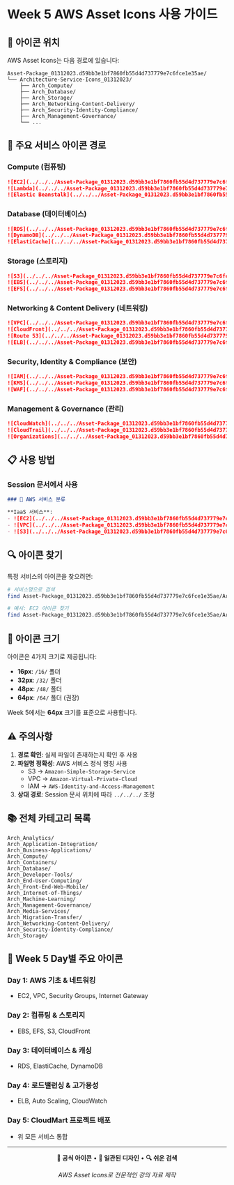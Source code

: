 # Week 5 AWS Asset Icons 사용 가이드

## 📁 아이콘 위치

AWS Asset Icons는 다음 경로에 있습니다:
```
Asset-Package_01312023.d59bb3e1bf7860fb55d4d737779e7c6fce1e35ae/
└── Architecture-Service-Icons_01312023/
    ├── Arch_Compute/
    ├── Arch_Database/
    ├── Arch_Storage/
    ├── Arch_Networking-Content-Delivery/
    ├── Arch_Security-Identity-Compliance/
    ├── Arch_Management-Governance/
    └── ...
```

## 🎯 주요 서비스 아이콘 경로

### Compute (컴퓨팅)
```markdown
![EC2](../../../Asset-Package_01312023.d59bb3e1bf7860fb55d4d737779e7c6fce1e35ae/Architecture-Service-Icons_01312023/Arch_Compute/48/Arch_Amazon-EC2_48.svg)
![Lambda](../../../Asset-Package_01312023.d59bb3e1bf7860fb55d4d737779e7c6fce1e35ae/Architecture-Service-Icons_01312023/Arch_Compute/48/Arch_AWS-Lambda_48.svg)
![Elastic Beanstalk](../../../Asset-Package_01312023.d59bb3e1bf7860fb55d4d737779e7c6fce1e35ae/Architecture-Service-Icons_01312023/Arch_Compute/48/Arch_AWS-Elastic-Beanstalk_48.svg)
```

### Database (데이터베이스)
```markdown
![RDS](../../../Asset-Package_01312023.d59bb3e1bf7860fb55d4d737779e7c6fce1e35ae/Architecture-Service-Icons_01312023/Arch_Database/48/Arch_Amazon-RDS_48.svg)
![DynamoDB](../../../Asset-Package_01312023.d59bb3e1bf7860fb55d4d737779e7c6fce1e35ae/Architecture-Service-Icons_01312023/Arch_Database/48/Arch_Amazon-DynamoDB_48.svg)
![ElastiCache](../../../Asset-Package_01312023.d59bb3e1bf7860fb55d4d737779e7c6fce1e35ae/Architecture-Service-Icons_01312023/Arch_Database/48/Arch_Amazon-ElastiCache_48.svg)
```

### Storage (스토리지)
```markdown
![S3](../../../Asset-Package_01312023.d59bb3e1bf7860fb55d4d737779e7c6fce1e35ae/Architecture-Service-Icons_01312023/Arch_Storage/48/Arch_Amazon-Simple-Storage-Service_48.svg)
![EBS](../../../Asset-Package_01312023.d59bb3e1bf7860fb55d4d737779e7c6fce1e35ae/Architecture-Service-Icons_01312023/Arch_Storage/48/Arch_Amazon-Elastic-Block-Store_48.svg)
![EFS](../../../Asset-Package_01312023.d59bb3e1bf7860fb55d4d737779e7c6fce1e35ae/Architecture-Service-Icons_01312023/Arch_Storage/48/Arch_Amazon-Elastic-File-System_48.svg)
```

### Networking & Content Delivery (네트워킹)
```markdown
![VPC](../../../Asset-Package_01312023.d59bb3e1bf7860fb55d4d737779e7c6fce1e35ae/Architecture-Service-Icons_01312023/Arch_Networking-Content-Delivery/48/Arch_Amazon-Virtual-Private-Cloud_48.svg)
![CloudFront](../../../Asset-Package_01312023.d59bb3e1bf7860fb55d4d737779e7c6fce1e35ae/Architecture-Service-Icons_01312023/Arch_Networking-Content-Delivery/48/Arch_Amazon-CloudFront_48.svg)
![Route 53](../../../Asset-Package_01312023.d59bb3e1bf7860fb55d4d737779e7c6fce1e35ae/Architecture-Service-Icons_01312023/Arch_Networking-Content-Delivery/48/Arch_Amazon-Route-53_48.svg)
![ELB](../../../Asset-Package_01312023.d59bb3e1bf7860fb55d4d737779e7c6fce1e35ae/Architecture-Service-Icons_01312023/Arch_Networking-Content-Delivery/48/Arch_Elastic-Load-Balancing_48.svg)
```

### Security, Identity & Compliance (보안)
```markdown
![IAM](../../../Asset-Package_01312023.d59bb3e1bf7860fb55d4d737779e7c6fce1e35ae/Architecture-Service-Icons_01312023/Arch_Security-Identity-Compliance/48/Arch_AWS-Identity-and-Access-Management_48.svg)
![KMS](../../../Asset-Package_01312023.d59bb3e1bf7860fb55d4d737779e7c6fce1e35ae/Architecture-Service-Icons_01312023/Arch_Security-Identity-Compliance/48/Arch_AWS-Key-Management-Service_48.svg)
![WAF](../../../Asset-Package_01312023.d59bb3e1bf7860fb55d4d737779e7c6fce1e35ae/Architecture-Service-Icons_01312023/Arch_Security-Identity-Compliance/48/Arch_AWS-WAF_48.svg)
```

### Management & Governance (관리)
```markdown
![CloudWatch](../../../Asset-Package_01312023.d59bb3e1bf7860fb55d4d737779e7c6fce1e35ae/Architecture-Service-Icons_01312023/Arch_Management-Governance/48/Arch_Amazon-CloudWatch_48.svg)
![CloudTrail](../../../Asset-Package_01312023.d59bb3e1bf7860fb55d4d737779e7c6fce1e35ae/Architecture-Service-Icons_01312023/Arch_Management-Governance/48/Arch_AWS-CloudTrail_48.svg)
![Organizations](../../../Asset-Package_01312023.d59bb3e1bf7860fb55d4d737779e7c6fce1e35ae/Architecture-Service-Icons_01312023/Arch_Management-Governance/48/Arch_AWS-Organizations_48.svg)
```

## 📋 사용 방법

### Session 문서에서 사용
```markdown
### 🔧 AWS 서비스 분류

**IaaS 서비스**:
- ![EC2](../../../Asset-Package_01312023.d59bb3e1bf7860fb55d4d737779e7c6fce1e35ae/Architecture-Service-Icons_01312023/Arch_Compute/48/Arch_Amazon-EC2_48.svg) **EC2**: 가상 서버
- ![VPC](../../../Asset-Package_01312023.d59bb3e1bf7860fb55d4d737779e7c6fce1e35ae/Architecture-Service-Icons_01312023/Arch_Networking-Content-Delivery/48/Arch_Amazon-Virtual-Private-Cloud_48.svg) **VPC**: 네트워크
- ![S3](../../../Asset-Package_01312023.d59bb3e1bf7860fb55d4d737779e7c6fce1e35ae/Architecture-Service-Icons_01312023/Arch_Storage/48/Arch_Amazon-Simple-Storage-Service_48.svg) **S3**: 스토리지
```

## 🔍 아이콘 찾기

특정 서비스의 아이콘을 찾으려면:

```bash
# 서비스명으로 검색
find Asset-Package_01312023.d59bb3e1bf7860fb55d4d737779e7c6fce1e35ae/Architecture-Service-Icons_01312023 -name "*서비스명*.svg" | grep "/64/"

# 예시: EC2 아이콘 찾기
find Asset-Package_01312023.d59bb3e1bf7860fb55d4d737779e7c6fce1e35ae/Architecture-Service-Icons_01312023 -name "*EC2*.svg" | grep "/64/"
```

## 📐 아이콘 크기

아이콘은 4가지 크기로 제공됩니다:
- **16px**: `/16/` 폴더
- **32px**: `/32/` 폴더
- **48px**: `/48/` 폴더
- **64px**: `/64/` 폴더 (권장)

Week 5에서는 **64px** 크기를 표준으로 사용합니다.

## ⚠️ 주의사항

1. **경로 확인**: 실제 파일이 존재하는지 확인 후 사용
2. **파일명 정확성**: AWS 서비스 정식 명칭 사용
   - S3 → `Amazon-Simple-Storage-Service`
   - VPC → `Amazon-Virtual-Private-Cloud`
   - IAM → `AWS-Identity-and-Access-Management`
3. **상대 경로**: Session 문서 위치에 따라 `../../../` 조정

## 📚 전체 카테고리 목록

```
Arch_Analytics/
Arch_Application-Integration/
Arch_Business-Applications/
Arch_Compute/
Arch_Containers/
Arch_Database/
Arch_Developer-Tools/
Arch_End-User-Computing/
Arch_Front-End-Web-Mobile/
Arch_Internet-of-Things/
Arch_Machine-Learning/
Arch_Management-Governance/
Arch_Media-Services/
Arch_Migration-Transfer/
Arch_Networking-Content-Delivery/
Arch_Security-Identity-Compliance/
Arch_Storage/
```

## 🎯 Week 5 Day별 주요 아이콘

### Day 1: AWS 기초 & 네트워킹
- EC2, VPC, Security Groups, Internet Gateway

### Day 2: 컴퓨팅 & 스토리지
- EBS, EFS, S3, CloudFront

### Day 3: 데이터베이스 & 캐싱
- RDS, ElastiCache, DynamoDB

### Day 4: 로드밸런싱 & 고가용성
- ELB, Auto Scaling, CloudWatch

### Day 5: CloudMart 프로젝트 배포
- 위 모든 서비스 통합

---

<div align="center">

**🎨 공식 아이콘** • **📐 일관된 디자인** • **🔍 쉬운 검색**

*AWS Asset Icons로 전문적인 강의 자료 제작*

</div>
